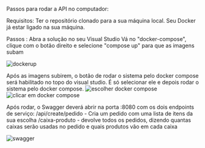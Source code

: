 Passos para rodar a API no computador:

Requisitos:
Ter o repositório clonado para a sua máquina local.
Seu Docker já estar ligado na sua máquina.

Passos :
Abra a solução no seu Visual Studio
Vá no "docker-compose", clique com o botão direito e selecione "compose up" para que as imagens subam


![dockerup](https://github.com/user-attachments/assets/f7317521-82f2-47db-903b-ef847f8c89c8)

Após as imagens subirem, o botão de rodar o sistema pelo docker compose será habilitado no topo do visual studio. É só selecionar ele e depois rodar o sistema pelo docker compose.
![escolher docker compose](https://github.com/user-attachments/assets/082c2898-e9fb-403e-b01f-2f85abfa2c03)
![clicar em docker compose](https://github.com/user-attachments/assets/d8d860d7-4a56-4f1f-ba79-c653a780d0e6)

Após rodar, o Swagger deverá abrir na porta :8080 com os dois endpoints de serviço:
/api/create/pedido - Cria um pedido com uma lista de itens da sua escolha
/caixa-produto - devolve todos os pedidos, dizendo quantas caixas serão usadas no pedido e quais produtos vão em cada caixa

![swagger](https://github.com/user-attachments/assets/0cd0a061-aa00-4e5a-b7e8-f38501f33e51)

